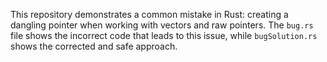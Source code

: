 This repository demonstrates a common mistake in Rust: creating a dangling pointer when working with vectors and raw pointers.  The `bug.rs` file shows the incorrect code that leads to this issue, while `bugSolution.rs` shows the corrected and safe approach.